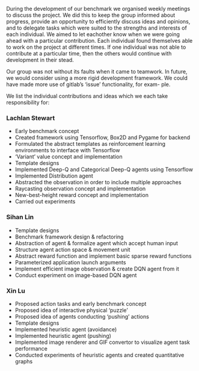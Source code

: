 During the development of our benchmark we organised weekly meetings to discuss the project. We did this to keep the group informed about progress, provide an opportunity to efficiently discuss ideas and opinions, and to delegate tasks which were suited to the strengths and interests of each individual. We aimed to let eachother know when we were going ahead with a particular contribution. Each individual found themselves able to work on the project at different times. If one individual was not able to contribute at a particular time, then the others would continue with development in their stead.

Our group was not without its faults when it came to teamwork. In future, we would consider using a more rigid development framework. We could have made more use of gitlab’s ‘issue’ functionality, for exam- ple.

We list the individual contributions and ideas which we each take responsibility for:

### Lachlan Stewart

- Early benchmark concept
- Created framework using Tensorflow, Box2D and Pygame for backend
- Formulated the abstract templates as reinforcement learning environments to interface with Tensorflow 
- ‘Variant’ value concept and implementation
- Template designs
- Implemented Deep-Q and Categorical Deep-Q agents using Tensorflow
- Implemented Distribution agent
- Abstracted the observation in order to include multiple approaches
- Raycasting observation concept and implementation
- New-best-height reward concept and implementation
- Carried out experiments

### Sihan Lin

- Template designs
- Benchmark framework design & refactoring
- Abstraction of agent & formalize agent which accept human input
- Structure agent action space & movement unit
- Abstract reward function and implement basic sparse reward functions 
- Parameterized application launch arguments
- Implement efficient image observation & create DQN agent from it
- Conduct experiment on image-based DQN agent

### Xin Lu

- Proposed action tasks and early benchmark concept 
- Proposed idea of interactive physical ‘puzzle’
- Proposed idea of agents conducting ‘pushing’ actions 
- Template designs
- Implemented heuristic agent (avoidance)
- Implemented heuristic agent (pushing)
- Implemented image renderer and GIF convertor to visualize agent task performance
- Conducted experiments of heuristic agents and created quantitative graphs
